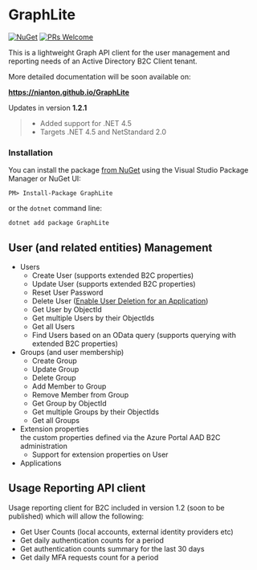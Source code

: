 # GraphLite

[![NuGet](https://img.shields.io/nuget/dt/GraphLite.svg)](https://www.nuget.org/packages/GraphLite/)
[![PRs Welcome](https://img.shields.io/badge/PRs-welcome-brightgreen.svg?style=flat)](http://makeapullrequest.com)

This is a lightweight Graph API client for the user management and reporting needs of an Active Directory B2C Client tenant. 

More detailed documentation will be soon available on:

**https://nianton.github.io/GraphLite**

Updates in version **1.2.1**
> * Added support for .NET 4.5
> * Targets .NET 4.5 and NetStandard 2.0

### Installation
You can install the package [from NuGet](http://nuget.org/packages/GraphLite/) using the Visual Studio Package Manager or NuGet UI:

```
PM> Install-Package GraphLite
```

or the `dotnet` command line:

```
dotnet add package GraphLite
```

## User (and related entities) Management
* Users
  * Create User (supports extended B2C properties)
  * Update User (supports extended B2C properties)
  * Reset User Password
  * Delete User ([Enable User Deletion for an Application](https://docs.microsoft.com/en-us/azure/active-directory-b2c/active-directory-b2c-devquickstarts-graph-dotnet#configure-delete-permissions-for-your-application))
  * Get User by ObjectId
  * Get multiple Users by their ObjectIds
  * Get all Users
  * Find Users based on an OData query (supports querying with extended B2C properties)
* Groups (and user membership)
  * Create Group
  * Update Group
  * Delete Group
  * Add Member to Group
  * Remove Member from Group
  * Get Group by ObjectId
  * Get multiple Groups by their ObjectIds
  * Get all Groups
* Extension properties <br/>the custom properties defined via the Azure Portal AAD B2C administration
  * Support for extension properties on User
* Applications

## Usage Reporting API client
Usage reporting client for B2C included in version 1.2 (soon to be published) which will allow the following:
* Get User Counts (local accounts, external identity providers etc)
* Get daily authentication counts for a period
* Get authentication counts summary for the last 30 days
* Get daily MFA requests count for a period

